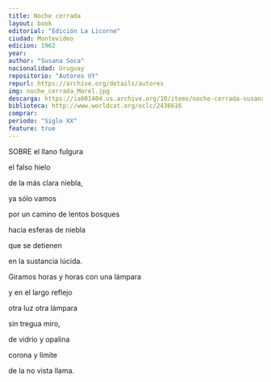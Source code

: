 ```yaml
---
title: Noche cerrada
layout: book
editorial: "Edición La Licorne"
ciudad: Montevideo
edicion: 1962
year: 
author: "Susana Soca"
nacionalidad: Uruguay
repositorio: "Autores UY"
repurl: https://archive.org/details/autores
img: noche_cerrada_Morel.jpg
descarga: https://ia601404.us.archive.org/10/items/noche-cerrada-susana-soca/Noche%20cerrada%20-%20Susana%20Soca.pdf
biblioteca: http://www.worldcat.org/oclc/2436616
comprar: 
periodo: "Siglo XX"
feature: true
---
```

 
SOBRE el llano fulgura
 
el falso hielo
 
de la más clara niebla,
 
ya sólo vamos
 
por un camino de lentos bosques
 
hacia esferas de niebla
 
que se detienen
 
en la sustancia lúcida.
 
Giramos horas y horas con una lámpara
 
y en el largo reflejo
 
otra luz otra lámpara
 
sin tregua miro,
 
de vidrio y opalina
 
corona y límite
 
de la no vista llama.
